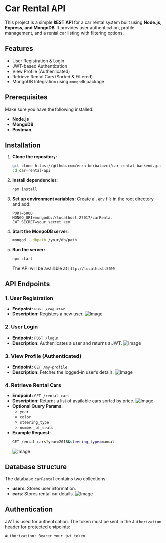 # Car Rental API

This project is a simple **REST API** for a car rental system built using **Node.js, Express, and MongoDB**. It provides user authentication, profile management, and a rental car listing with filtering options.

## Features
- User Registration & Login
- JWT-based Authentication
- View Profile (Authenticated)
- Retrieve Rental Cars (Sorted & Filtered)
- MongoDB Integration using `mongodb` package

## Prerequisites
Make sure you have the following installed:
- **Node.js** 
- **MongoDB** 
- **Postman** 

## Installation

1. **Clone the repository:**
   ```sh
   git clone https://github.com/erza-berbatovci/car-rental-backend.git
   cd car-rental-api
   ```

2. **Install dependencies:**
   ```sh
   npm install
   ```

3. **Set up environment variables:**
   Create a `.env` file in the root directory and add:
   ```env
   PORT=5000
   MONGO_URI=mongodb://localhost:27017/carRental
   JWT_SECRET=your_secret_key
   ```

4. **Start the MongoDB server:**
   ```sh
   mongod --dbpath /your/db/path
   ```
   
5. **Run the server:**
   ```sh
   npm start
   ```
   The API will be available at `http://localhost:5000`

## API Endpoints

### **1. User Registration**
- **Endpoint:** `POST /register`
- **Description:** Registers a new user.
![Image](https://github.com/user-attachments/assets/43714405-bd40-4fc0-8173-be404b7ef25f)

### **2. User Login**
- **Endpoint:** `POST /login`
- **Description:** Authenticates a user and returns a JWT.
![Image](https://github.com/user-attachments/assets/d77eea0f-649e-4ff9-a8fa-fed4c721b258)


### **3. View Profile (Authenticated)**
- **Endpoint:** `GET /my-profile`
- **Description:** Fetches the logged-in user’s details.
![Image](https://github.com/user-attachments/assets/c63066ce-6509-43e4-9202-0d09fc653023)

### **4. Retrieve Rental Cars**
- **Endpoint:** `GET /rental-cars`
- **Description:** Returns a list of available cars sorted by price.
![Image](https://github.com/user-attachments/assets/716af6c6-222b-42de-89cd-9181eabfe7d1)
- **Optional Query Params:**
  - `year`
  - `color`
  - `steering_type`
  - `number_of_seats`
- **Example Request:**
  ```sh
  GET /ental-cars?year=2018&steering_type=manual
  ```
  ![Image](https://github.com/user-attachments/assets/997277ee-96a9-4d9d-ba07-42ac9b4f1f9c)

## Database Structure

The database `carRental` contains two collections:
- **users**: Stores user information.
- **cars**: Stores rental car details.
  ![Image](https://github.com/user-attachments/assets/e047da47-bf86-4357-96d1-e7a7acb1434e)

## Authentication
JWT is used for authentication. The token must be sent in the `Authorization` header for protected endpoints:
```
Authorization: Bearer your_jwt_token
```
